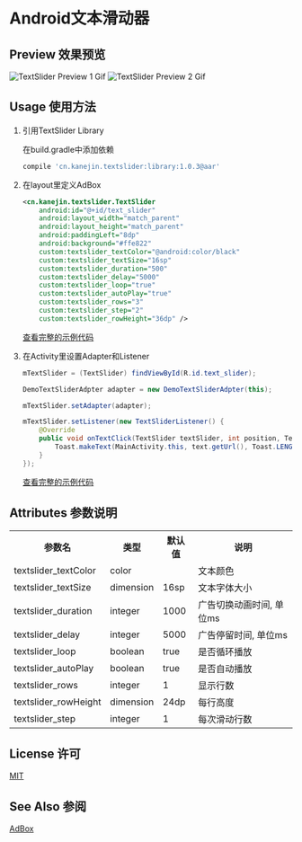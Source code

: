 # Android文本滑动器

## Preview 效果预览

![TextSlider Preview 1 Gif](https://cloud.githubusercontent.com/assets/7828293/17703617/f217290e-6404-11e6-8be1-860d0b70ee16.gif)
![TextSlider Preview 2 Gif](https://cloud.githubusercontent.com/assets/7828293/17703563/bab9f95a-6404-11e6-8520-00bbea5f272b.gif)

## Usage 使用方法
1. 引用TextSlider Library

    在build.gradle中添加依赖
    ```gradle
    compile 'cn.kanejin.textslider:library:1.0.3@aar'
    ```

2. 在layout里定义AdBox
    ```xml
    <cn.kanejin.textslider.TextSlider
        android:id="@+id/text_slider"
        android:layout_width="match_parent"
        android:layout_height="match_parent"
        android:paddingLeft="8dp"
        android:background="#ffe822"
        custom:textslider_textColor="@android:color/black"
        custom:textslider_textSize="16sp"
        custom:textslider_duration="500"
        custom:textslider_delay="5000"
        custom:textslider_loop="true"
        custom:textslider_autoPlay="true"
        custom:textslider_rows="3"
        custom:textslider_step="2"
        custom:textslider_rowHeight="36dp" />

    ```
    [查看完整的示例代码](https://github.com/KaneJinCN/android-TextSlider/blob/master/demo/src/main/res/layout/activity_main.xml)

3. 在Activity里设置Adapter和Listener
    ```java
    mTextSlider = (TextSlider) findViewById(R.id.text_slider);

    DemoTextSliderAdpter adapter = new DemoTextSliderAdpter(this);

    mTextSlider.setAdapter(adapter);

    mTextSlider.setListener(new TextSliderListener() {
        @Override
        public void onTextClick(TextSlider textSlider, int position, TextItem text) {
            Toast.makeText(MainActivity.this, text.getUrl(), Toast.LENGTH_SHORT).show();
        }
    });
    ```

    [查看完整的示例代码](https://github.com/KaneJinCN/android-TextSlider/blob/master/demo/src/main/java/cn/kanejin/textslider/demo/MainActivity.java)

##  Attributes 参数说明


<table style="width:100%;">
<tr>
<th>参数名</th><th>类型</th><th>默认值</th><th>说明</th>
</tr>

<tr>
<td>textslider_textColor</td>
<td>color</td>
<td>&nbsp;</td>
<td>文本颜色</td>
</tr>

<tr>
<td>textslider_textSize</td>
<td>dimension</td>
<td>16sp</td>
<td>文本字体大小</td>
</tr>

<tr>
<td>textslider_duration</td>
<td>integer</td>
<td>1000</td>
<td>广告切换动画时间, 单位ms</td>
</tr>

<tr>
<td>textslider_delay</td>
<td>integer</td>
<td>5000</td>
<td>广告停留时间, 单位ms</td>
</tr>

<tr>
<td>textslider_loop</td>
<td>boolean</td>
<td>true</td>
<td>是否循环播放</td>
</tr>

<tr>
<td>textslider_autoPlay</td>
<td>boolean</td>
<td>true</td>
<td>是否自动播放</td>
</tr>

<tr>
<td>textslider_rows</td>
<td>integer</td>
<td>1</td>
<td>显示行数</td>
</tr>

<tr>
<td>textslider_rowHeight</td>
<td>dimension</td>
<td>24dp</td>
<td>每行高度</td>
</tr>

<tr>
<td>textslider_step</td>
<td>integer</td>
<td>1</td>
<td>每次滑动行数</td>
</tr>

</table>

## License 许可
[MIT](https://github.com/KaneJinCN/android-TextSlider/blob/master/LICENSE)

## See Also 参阅
[AdBox](https://github.com/KaneJinCN/android-AdBox)